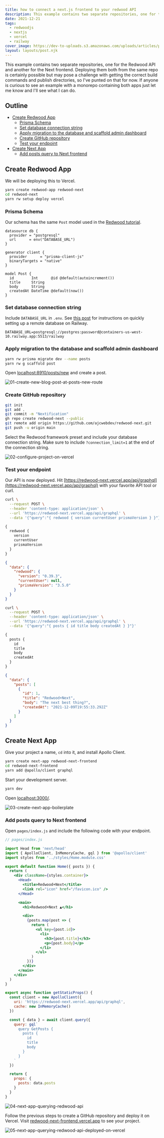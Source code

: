 ```yaml
---
title: how to connect a next.js frontend to your redwood API
description: This example contains two separate repositories, one for the Redwood API and another for the Next frontend.
date: 2021-12-21
tags:
  - redwoodjs
  - nextjs
  - vercel
  - railway
cover_image: https://dev-to-uploads.s3.amazonaws.com/uploads/articles/pras1bcaa94smjr38rk6.jpg
layout: layouts/post.njk
---
```


This example contains two separate repositories, one for the Redwood API and another for the Next frontend. Deploying them both from the same repo is certainly possible but may pose a challenge with getting the correct build commands and publish directories, so I've punted on that for now. If anyone is curious to see an example with a monorepo containing both apps just let me know and I'll see what I can do.

## Outline

* [Create Redwood App](#create-redwood-app)
  * [Prisma Schema](#prisma-schema)
  * [Set database connection string](#set-database-connection-string)
  * [Apply migration to the database and scaffold admin dashboard](#apply-migration-to-the-database-and-scaffold-admin-dashboard)
  * [Create GitHub repository](#create-github-repository)
  * [Test your endpoint](#test-your-endpoint)
* [Create Next App](#create-next-app)
  * [Add posts query to Next frontend](#add-posts-query-to-next-frontend)

## Create Redwood App

We will be deploying this to Vercel.

```bash
yarn create redwood-app redwood-next
cd redwood-next
yarn rw setup deploy vercel
```

### Prisma Schema

Our schema has the same `Post` model used in the [Redwood tutorial](https://learn.redwoodjs.com/docs/tutorial/getting-dynamic#creating-the-database-schema).

```
datasource db {
  provider = "postgresql"
  url      = env("DATABASE_URL")
}

generator client {
  provider      = "prisma-client-js"
  binaryTargets = "native"
}

model Post {
  id        Int      @id @default(autoincrement())
  title     String
  body      String
  createdAt DateTime @default(now())
}
```

### Set database connection string

Include `DATABASE_URL` in `.env`. See [this post](https://community.redwoodjs.com/t/setup-database-with-railway-cli/2025) for instructions on quickly setting up a remote database on Railway.

```
DATABASE_URL=postgresql://postgres:password@containers-us-west-10.railway.app:5513/railway
```

### Apply migration to the database and scaffold admin dashboard

```bash
yarn rw prisma migrate dev --name posts
yarn rw g scaffold post
```

Open [localhost:8910/posts/new](http://localhost:8910/posts/new) and create a post.

![01-create-new-blog-post-at-posts-new-route](https://dev-to-uploads.s3.amazonaws.com/uploads/articles/iicib99r55zd4i4slb1j.png)

### Create GitHub repository

```bash
git init
git add .
git commit -m "Nextification"
gh repo create redwood-next --public
git remote add origin https://github.com/ajcwebdev/redwood-next.git
git push -u origin main
```

Select the Redwood framework preset and include your database connection string. Make sure to include `?connection_limit=1` at the end of the connection string.

![02-configure-project-on-vercel](https://dev-to-uploads.s3.amazonaws.com/uploads/articles/kfqvsuihbfsg0efth1uv.png)

### Test your endpoint

Our API is now deployed. Hit [https://redwood-next.vercel.app/api/graphql](https://redwood-next.vercel.app/api/graphql) with your favorite API tool or curl.

```bash
curl \
  --request POST \
  --header 'content-type: application/json' \
  --url 'https://redwood-next.vercel.app/api/graphql' \
  --data '{"query":"{ redwood { version currentUser prismaVersion } }"}'
```

```graphql
{
  redwood {
    version
    currentUser
    prismaVersion
  }
}
```

```json
{
  "data": {
    "redwood": {
      "version": "0.39.3",
      "currentUser": null,
      "prismaVersion": "3.5.0"
    }
  }
}
```

```bash
curl \
  --request POST \
  --header 'content-type: application/json' \
  --url 'https://redwood-next.vercel.app/api/graphql' \
  --data '{"query":"{ posts { id title body createdAt } }"}'
```

```graphql
{
  posts {
    id
    title
    body
    createdAt
  }
}
```

```json
{
  "data": {
    "posts": [
      {
        "id": 1,
        "title": "Redwood+Next",
        "body": "The next best thing?",
        "createdAt": "2021-12-09T19:55:33.292Z"
      }
    ]
  }
}
```

## Create Next App

Give your project a name, `cd` into it, and install Apollo Client.

```bash
yarn create next-app redwood-next-frontend
cd redwood-next-frontend
yarn add @apollo/client graphql
```

Start your development server.

```bash
yarn dev
```

Open [localhost:3000/](http://localhost:3000/).

![03-create-next-app-boilerplate](https://dev-to-uploads.s3.amazonaws.com/uploads/articles/77i5k3yjrb2yreivwdey.png)

### Add posts query to Next frontend

Open `pages/index.js` and include the following code with your endpoint.

```jsx
// pages/index.js

import Head from 'next/head'
import { ApolloClient, InMemoryCache, gql } from '@apollo/client'
import styles from '../styles/Home.module.css'

export default function Home({ posts }) {
  return (
    <div className={styles.container}>
      <Head>
        <title>Redwood+Next</title>
        <link rel="icon" href="/favicon.ico" />
      </Head>

      <main>
        <h1>Redwood+Next ▲</h1>

        <div>
          {posts.map(post => {
            return (
              <ul key={post.id}>
                <li>
                  <h3>{post.title}</h3>
                  <p>{post.body}</p>
                </li>
              </ul>
            )
          })}
        </div>
      </main>
    </div>
  )
}

export async function getStaticProps() {
  const client = new ApolloClient({
    uri: 'https://redwood-next.vercel.app/api/graphql',
    cache: new InMemoryCache()
  })

  const { data } = await client.query({
    query: gql`
      query GetPosts {
        posts {
          id
          title
          body
        }
      }
    `
  })

  return {
    props: {
      posts: data.posts
    }
  }
}
```

![04-next-app-querying-redwood-api](https://dev-to-uploads.s3.amazonaws.com/uploads/articles/ngv5pi3qk3v28nxxck3c.png)

Follow the previous steps to create a GitHub repository and deploy it on Vercel. Visit [redwood-next-frontend.vercel.app](https://redwood-next-frontend.vercel.app) to see your project.

![05-next-app-querying-redwood-api-deployed-on-vercel](https://dev-to-uploads.s3.amazonaws.com/uploads/articles/e7o70dn5xzc2wlxky0fy.png)